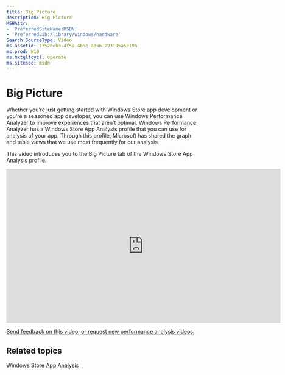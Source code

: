 ```yaml
---
title: Big Picture
description: Big Picture
MSHAttr:
- 'PreferredSiteName:MSDN'
- 'PreferredLib:/library/windows/hardware'
Search.SourceType: Video
ms.assetid: 1352beb3-4f59-4b5e-ab96-293195a5e19a
ms.prod: W10
ms.mktglfcycl: operate
ms.sitesec: msdn
---
```


# Big Picture


Whether you’re just getting started with Windows Store app development or you're a seasoned app developer, you can use Windows Performance Analyzer to improve experiences that aren’t optimal. Windows Performance Analyzer has a Windows Store App Analysis profile that you can use for analysis of your app. Through this profile, Microsoft has shared the graph and table views that we use most frequently for our analysis.

This video introduces you to the Big Picture tab of the Windows Store App Analysis profile.

<iframe src="https://hubs-video.ssl.catalog.video.msn.com/embed/c157628f-f494-4b03-82fa-1aa6bc9843f3/IA?csid=ux-en-us&MsnPlayerLeadsWith=html&PlaybackMode=Inline&MsnPlayerDisplayShareBar=false&MsnPlayerDisplayInfoButton=false&iframe=true&QualityOverride=HD" width="720" height="405" allowFullScreen="true" frameBorder="0" scrolling="no"></iframe>

[Send feedback on this video, or request new performance analysis videos.](mailto:lhdocfb@microsoft.com?subject=HCKTestLevelsVIDEO&body=%0D%0A%0D%0AMicrosoft%20uses%20your%20feedback%20to%20improve%20its%20products,%20services%20and%20documentation.%20While%20we%20are%20investigating%20the%20issue%20you%20report,%20we%20may%20send%20e-mail%20to%20you%20to%20ask%20for%20further%20details%20or%20clarification%20on%20the%20feedback%20you%20send%20to%20us,%20and%20we%20may%20send%20e-mail%20to%20you%20to%20let%20you%20know%20that%20your%20feedback%20has%20been%20addressed.%C2%A0%20We%20do%20not%20use%20your%20e-mail%20address%20for%20any%20other%20purpose.%0D%0AFor%20technical%20support,%20contact%20http://go.microsoft.com/fwlink/?LinkId=143702.%0D%0A%0D%0A%20For%20further%20information%20about%20the%20Microsoft%20Online%20Privacy%20Statement,%20please%20see%20http://go.microsoft.com/fwlink/?LinkId=143701.)

## Related topics


[Windows Store App Analysis](windows-store-app-analysis.md)

 

 







